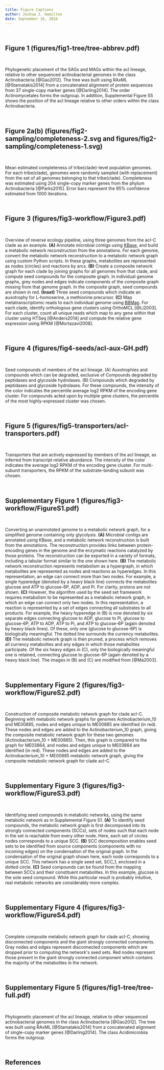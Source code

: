 ```yaml
---
title: Figure Captions
author: Joshua J. Hamilton
date: September 16, 2016
---
```


&nbsp;

## Figure 1 (figures/fig1-tree/tree-abbrev.pdf)

&nbsp;

Phylogenetic placement of the SAGs and MAGs within the acI lineage, relative to other sequenced actinobacterial genomes in the class Actinobacteria [@Gao2012]. The tree was built using RAxML [@Stamatakis2014] from a concatenated alignment of protein sequences from 37 single-copy marker genes [@Darling2014]. The order Actinomycetales forms the outgroup. In addition, Supplemental Figure S5 shows the position of the acI lineage relative to other orders within the class Actinobacteria.

&nbsp;

## Figure 2a(b) (figures/fig2-sampling/completeness-2.svg and figures/fig2-sampling/completeness-1.svg)

&nbsp;

Mean estimated completeness of tribe(clade)-level population genomes. For each tribe(clade), genomes were randomly sampled (with replacement) from the set of all genomes belonging to that tribe(clade). Completeness was estimated using 204 single-copy marker genes from the phylum Actinobacteria [@Parks2015]. Error bars represent the 95% confidence estimated from 1000 iterations.

&nbsp;

## Figure 3 (figures/fig3-workflow/Figure3.pdf)

&nbsp;

Overview of reverse ecology pipeline, using three genomes from the acI-C clade as an example. __(A)__ Annotate microbial contigs using [KBase](http://kbase.us/), and build a metabolic network reconstruction from the annotations. For each genome, convert the metabolic network reconstruction to a metabolic network graph using custom Python scripts. In these graphs, metabolites are represented as nodes (circles) and reactions by arcs. __(B)__ Create a composite network graph for each clade by joining graphs for all genomes from that clade, and compute seed compounds for the composite graph. In individual genome graphs, grey nodes and edges indicate components of the composite graph missing from that genome graph. In the composite graph, seed compounds are shown in red. __(Inset)__ Three seed compounds which indicate an auxotrophy for L-homoserine, a methionine precursor. __(C)__ Map metatranscriptomic reads to each individual genome using [BBMap](https://sourceforge.net/projects/bbmap/). For each clade, identify orthologous gene clusters using OrthoMCL [@Li2003]. For each cluster, count all unique reads which map to any gene within that cluster using HTSeq [@Anders2014] and compute the relative gene expression using RPKM [@Mortazavi2008].

&nbsp;

## Figure 4 (figures/fig4-seeds/acI-aux-GH.pdf)

&nbsp;

Seed compounds of members of the acI lineage. (A) Auxotrophies and compounds which can be degraded, exclusive of Compounds degraded by peptidases and glycoside hydrolases. (B) Compounds which degraded by peptidases and glycoside hydrolases. For these compounds, the intensity of the color indicates the percentile average log2 RPKM of the encoding gene cluster. For compounds acted upon by multiple gene clusters, the percentile of the most highly-expressed cluster was chosen.

&nbsp;

## Figure 5 (figures/fig5-transporters/acI-transporters.pdf)

&nbsp;

Transporters that are actively expressed by members of the acI lineage, as inferred from transcript relative abundance. The intensity of the color indicates the average log2 RPKM of the encoding gene cluster. For multi-subunit transporters, the RPKM of the substrate-binding subunit was chosen.

&nbsp;

## Supplementary Figure 1 (figures/fig3-workflow/FigureS1.pdf)

&nbsp;

Converting an unannotated genome to a metabolic network graph, for a simplified genome containing only glycolysis. __(A)__ Microbial contigs are annotated using KBase, and a metabolic network reconstruction is built from the annotations. The reconstruction provides links between protein-encoding genes in the genome and the enzymatic reactions catalyzed by those proteins. The reconstruction can be exported in a variety of formats, including a tabular format similar to the one shown here. __(B)__ The metabolic network reconstruction represents metabolism as a hypergraph, in which metabolites are represented as nodes and reactions as hyperedges. In this representation, an edge can connect more than two nodes. For example, a single hyperedge (denoted by a heavy black line) connects the metabolites glucose and ATP to glucose-6P, ADP, and Pi. For clarity, protons are not shown. __(C)__ However, the algorithm used by the seed set framework requires metabolism to be represented as a metabolic network graph, in which an edge can connect only two nodes. In this representation, a reaction is represented by a set of edges connecting all substrates to all products. For example, the heavy hyperedge in (B) is now denoted by six separate edges connecting glucose to ADP, glucose to Pi, glucose to glucose-6P, ATP to ADP, ATP to Pi, and ATP to glucose-6P (again denoted by heavy black lines). Of these, only one (glucose to glucose-6P) is biologically meaningful. The dotted line surrounds the currency metabolites. __(D)__ The metabolic network graph is then pruned, a process which removes all currency metabolites and any edges in which those metabolites participate. Of the six heavy edges in (C), only the biologically meaningful one is retained, connecting glucose to glucose-6P (again denoted by a heavy black line). The images in (B) and (C) are modified from [@Ma2003].

&nbsp;

## Supplementary Figure 2 (figures/fig3-workflow/FigureS2.pdf)

&nbsp;

Construction of composite metabolic network graph for clade acI-C. Beginning with metabolic network graphs for genomes Actinobacterium_10 and ME00885, nodes and edges unique to ME00885 are identified (in red). These nodes and edges are added to the Actinobacterium_10 graph, giving the composite metabolic network graph for these two genomes (Actinobacterium_10 + ME00885). Then, this graph is compared to the graph for ME03864, and nodes and edges unique to ME03864 are identified (in red). These nodes and edges are added to the Actinobacterium_10 + ME00885 metabolic network graph, giving the composite metabolic network graph for clade acI-C.

&nbsp;

## Supplementary Figure 3 (figures/fig3-workflow/FigureS3.pdf)

&nbsp;

Identifying seed compounds in metabolic networks, using the same metabolic network as in Supplemental Figure S1. __(A)__ To identify seed compounds, the metabolic network graph is first decomposed into its strongly connected components (SCCs), sets of nodes such that each node in the set is reachable from every other node. Here, each set of circles nodes corresponds to a unique SCC. __(B)__ SCC decomposition enables seed sets to be identified from source components (components with no incoming edges) on the condensation of the original graph. In the condensation of the original graph shown here, each node corresponds to a unique SCC. This network has a single seed set, SCC_1, enclosed in a dotted circle. __(C)__ Seed compounds can be found from the mapping between SCCs and their constituent metabolites. In this example, glucose is the sole seed compound. While this particular result is probably intuitive, real metabolic networks are considerably more complex.

&nbsp;

## Supplementary Figure 4 (figures/fig3-workflow/FigureS4.pdf)

&nbsp;

Complete composite metabolic network graph for clade acI-C, showing disconnected components and the giant strongly connected components. Gray nodes and edges represent disconnected components which are dropped prior to computing the network's seed sets. Red nodes represent those present in the giant strongly connected component which contains the majority of the metabolites in the network.

&nbsp;

## Supplementary Figure 5 (figures/fig1-tree/tree-full.pdf)

&nbsp;

Phylogenetic placement of the acI lineage, relative to other sequenced actinobacterial genomes in the class Actinobacteria [@Gao2012]. The tree was built using RAxML [@Stamatakis2014] from a concatenated alignment of single-copy marker genes [@Darling2014]. The class Acidimicrobiia forms the outgroup.

&nbsp;

## References

&nbsp;
